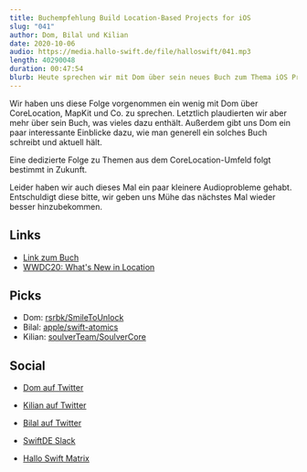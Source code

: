 ```yaml
---
title: Buchempfehlung Build Location-Based Projects for iOS
slug: "041"
author: Dom, Bilal und Kilian
date: 2020-10-06
audio: https://media.hallo-swift.de/file/halloswift/041.mp3
length: 40290048
duration: 00:47:54
blurb: Heute sprechen wir mit Dom über sein neues Buch zum Thema iOS Projekte mit Standortdaten.
---
```


Wir haben uns diese Folge vorgenommen ein wenig mit Dom über CoreLocation, MapKit und Co. zu sprechen. Letztlich plaudierten wir aber mehr über sein Buch, was vieles dazu enthält. Außerdem gibt uns Dom ein paar interessante Einblicke dazu, wie man generell ein solches Buch schreibt und aktuell hält.

Eine dedizierte Folge zu Themen aus dem CoreLocation-Umfeld folgt bestimmt in Zukunft.

Leider haben wir auch dieses Mal ein paar kleinere Audioprobleme gehabt. Entschuldigt diese bitte, wir geben uns Mühe das nächstes Mal wieder besser hinzubekommen.

## Links

 - [Link zum Buch](https://pragprog.com/titles/dhios/build-location-based-projects-for-ios/)
 - [WWDC20: What's New in Location](https://developer.apple.com/wwdc20/10660)

## Picks

- Dom: [rsrbk/SmileToUnlock](https://github.com/rsrbk/SmileToUnlock)
- Bilal: [apple/swift-atomics](https://github.com/apple/swift-atomics)
- Kilian: [soulverTeam/SoulverCore](https://github.com/soulverteam/SoulverCore)

## Social

- [Dom auf Twitter](https://twitter.com/dasdom)
- [Kilian auf Twitter](https://twitter.com/kiliankoe)
- [Bilal auf Twitter](https://twitter.com/Reffas_Bilal)

- [SwiftDE Slack](https://join.slack.com/t/swiftde/shared_invite/zt-7r4hfpmv-m2CLTofoNTWhRE4v8vyMhg)
- [Hallo Swift Matrix](https://matrix.to/#/#hallo-swift:matrix.org)

